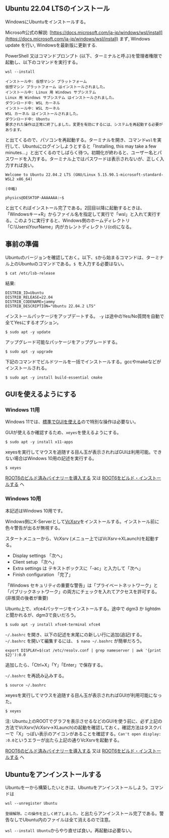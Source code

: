 ## Ubuntu 22.04 LTSのインストール

WindowsにUbuntuをインストールする。

Microsoft公式の解説: [https://docs.microsoft.com/ja-jp/windows/wsl/install](https://docs.microsoft.com/ja-jp/windows/wsl/install)
まず, Windows update を行い, Windowsを最新版に更新する.

PowerShell 又はコマンドプロンプト (以下、ターミナルと呼ぶ)を管理者権限で起動し、以下のコマンドを実行する。

```
wsl --install
```

```
インストール中: 仮想マシン プラットフォーム
仮想マシン プラットフォーム はインストールされました。
インストール中: Linux 用 Windows サブシステム
Linux 用 Windows サブシステム はインストールされました。
ダウンロード中: WSL カーネル
インストール中: WSL カーネル
WSL カーネル はインストールされました。
ダウンロード中: Ubuntu
要求された操作は正常に終了しました。変更を有効にするには、システムを再起動する必要があります。
```

と出てくるので、パソコンを再起動する。ターミナルを開き、コマンド`wsl`を実行して、Ubuntuにログインしようとすると「Installing, this may take a few minutes...」と出てくるのでしばらく待つ。初期化が終わると、ユーザー名とパスワードを入力する。ターミナル上ではパスワードは表示されないが、正しく入力すれば良い。

```
Welcome to Ubuntu 22.04.2 LTS (GNU/Linux 5.15.90.1-microsoft-standard-WSL2 x86_64)

(中略)

physics@DESKTOP-AAAAAAA:~$
```

と出てくればインストール完了である。2回目以降に起動するときは、「Windowsキー+R」からファイル名を指定して実行で「wsl」と入れて実行する。このように実行すると、Windows側のホームディレクトリ「C:\Users\YourName」内がカレントディレクトリ(cd)になる。


## 事前の準備

Ubuntuのバージョンを確認しておく。以下、`$`から始まるコマンドは、ターミナル上のUbuntuのコマンドである。`$ `を入力する必要はない。

```
$ cat /etc/lsb-release
```

結果:
```
DISTRIB_ID=Ubuntu
DISTRIB_RELEASE=22.04
DISTRIB_CODENAME=jammy
DISTRIB_DESCRIPTION="Ubuntu 22.04.2 LTS"
```

インストールパッケージをアップデートする。 `-y` は途中のYes/No質問を自動で全てYesにするオプション。

```
$ sudo apt -y update
```

アップグレード可能なパッケージをアップグレードする。

```
$ sudo apt -y upgrade
```

下記のコマンドでビルドツールを一括でインストールする。gccやmakeなどがインストールされる。

```
$ sudo apt -y install build-essential cmake
```

## GUIを使えるようにする

### Windows 11用

Windows 11では、[標準でGUIを使える](https://docs.microsoft.com/ja-jp/windows/wsl/tutorials/gui-apps)ので特別な操作は必要ない。

GUIが使えるか確認するため、`xeyes`を使えるようにする。

```
$ sudo apt -y install x11-apps
```

xeyesを実行してマウスを追随する目ん玉が表示されればGUIは利用可能。できない場合はWindows 10用の記述を実行する。

```
$ xeyes
```

[ROOT6のビルド済みバイナリーを導入する](windows_wsl_binary.md)
又は
[ROOT6をビルド・インストールする](windows_wsl_build.md)
へ

### Windows 10用

本記述はWindows 10用です。

Windows側にX-Serverとして[VcXsrv](https://sourceforge.net/projects/vcxsrv/)をインストールする。インストール前に色々警告が出るが無視する。

スタートメニューから、VcXsrv (メニュー上ではVcXsrv->XLaunch)を起動する。

* Display settings 「次へ」
* Client setup 「次へ」
* Extra settings は テキストボックスに「-ac」と入力して「次へ」
* Finish configuration 「完了」

「Windows セキュリティの重要な警告」は「プライベートネットワーク」と「パブリックネットワーク」の両方にチェックを入れてアクセスを許可する。(非推奨の後者が重要)

Ubuntu上で、xfce4パッケージをインストールする。途中で dgm3 か lightdm と聞かれるが、dgm3で良いだろう。

```
$ sudo apt -y install xfce4-terminal xfce4
```

`~/.bashrc` を開き、以下の記述を末尾にの新しい行に追加(追記)する。`~/.bashrc` を開いて編集するには、 `$ nano ~/.bashrc` が簡単だろう。

```
export DISPLAY=$(cat /etc/resolv.conf | grep nameserver | awk '{print $2}'):0.0
```

追加したら、「Ctrl+X」「Y」「Enter」で保存する。

`~/.bashrc` を再読み込みする。

```
$ source ~/.bashrc
```

xeyesを実行してマウスを追随する目ん玉が表示されればGUIが利用可能になった。

```
$ xeyes
```

注: Ubuntu上のROOTでグラフを表示させるなどのGUIを使う前に、必ず上記の方法でVcXsrv(VcXsrv->XLaunch)の起動を確認しておく。確認方法はタスクバーで「X」っぽい表示のアイコンがあることを確認する。`Can't open display: :0.0`というエラーが出たら上記の通りVcXsrvを起動する。

[ROOT6のビルド済みバイナリーを導入する](windows_wsl_binary.md)
又は
[ROOT6をビルド・インストールする](windows_wsl_build.md)
へ

## Ubuntuをアンインストールする

Ubuntuを一から構築したいときは、Ubuntuをアンインストールしよう。コマンドは

```
wsl --unregister Ubuntu
```

`登録解除。この操作を正しく終了しました。`と出たらアンインストール完了である。警告なしでUbuntu内のファイルは全て消えるので注意。

`wsl --install Ubuntu`からやり直せば良い。再起動は必要ない。
